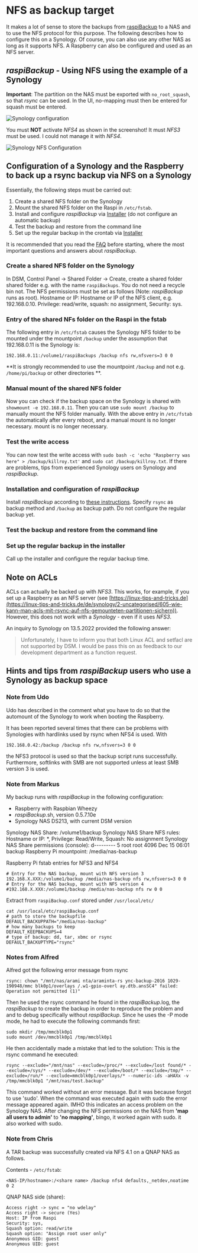 # NFS as backup target 

It makes a lot of sense to store the backups from [raspiBackup](https://linux-tips-and-tricks.de/de/raspibackup)
to a NAS and to use the NFS protocol for this purpose. The following describes how
to configure this on a Synology. Of course, you can also use any other NAS as long as it supports NFS.
A Raspberry can also be configured and used as an NFS server.

## *raspiBackup* - Using NFS using the example of a Synology

**Important**: The partition on the NAS must be exported with `no_root_squash`,
so that *rsync* can be used. In the UI, no-mapping must then be entered for squash
must be entered.

![Synology configuration](images/synology-nfs-defs.png)

You must **NOT** activate *NFS4* as shown in the screenshot! It must
*NFS3* must be used. I could not manage it with *NFS4*.

![Synology NFS Configuration](images/synologyNFSAddtlSettings.png)

## Configuration of a Synology and the Raspberry to back up a rsync backup via NFS on a Synology

Essentially, the following steps must be carried out:

1) Create a shared NFS folder on the Synology
2) Mount the shared NFS folder on the Raspi in `/etc/fstab`.
3) Install and configure *raspiBackup* via [Installer](installer.md) (do not configure an automatic backup)
4) Test the backup and restore from the command line
5) Set up the regular backup in the crontab via [Installer](installer.md)

It is recommended that you read the [FAQ](faq.md) before starting, where the most important
questions and answers about *raspiBackup*.

### Create a shared NFS folder on the Synology

In DSM, Control Panel -> Shared Folder -> Create, create a shared folder
shared folder e.g. with the name `raspiBackups`. You do not need a recycle bin
not. The NFS permissions must be set as follows (Note:
*raspiBackup* runs as root). Hostname or IP: Hostname or IP of the NFS
client, e.g. 192.168.0.10. Privilege: read/write, squash: no assignment,
Security: sys.

### Entry of the shared NFs folder on the Raspi in the fstab

The following entry in `/etc/fstab` causes the Synology NFS folder to be mounted
under the mountpoint `/backup` under the assumption that 192.168.0.11 is the Synology
is:

```
192.168.0.11:/volume1/raspiBackups /backup nfs rw,nfsvers=3 0 0
```

**It is strongly recommended to use the mountpoint `/backup` and not e.g.
`/home/pi/backup` or other directories **.


### Manual mount of the shared NFS folder

Now you can check if the backup space on the Synology is shared with
`showmount -e 192.168.0.11`. Then you can use `sudo mount /backup` to manually mount the NFS
folder manually. With the above entry in `/etc/fstab` the
automatically after every reboot, and a manual mount is no longer necessary.
mount is no longer necessary.

### Test the write access

You can now test the write access with `sudo bash -c 'echo "Raspberry was
here" > /backup/killroy.txt'` and `sudo cat /backup/killroy.txt`.
If there are problems, tips from experienced Synology users on Synology
and *raspiBackup*.

### Installation and configuration of *raspiBackup*

Install *raspiBackup* according to [these instructions](installation-in-5-minutes.md).
Specify `rsync` as backup method and `/backup` as backup path.
Do not configure the regular backup yet.

### Test the backup and restore from the command line

### Set up the regular backup in the installer

Call up the installer and configure the regular backup time.

## Note on ACLs

ACLs can actually be backed up with *NFS3*. This works, for example, if you set up a
Raspberry as an NFS server (see [https://linux-tips-and-tricks.de](https://linux-tips-and-tricks.de/de/synology/2-uncategorised/605-wie-kann-man-acls-mit-rsync-auf-nfs-gemounteten-partitionen-sichern)).
However, this does not work with a *Synology* - even if it uses *NFS3*.

An inquiry to Synology on 13.5.2022 provided the following answer:

> Unfortunately, I have to inform you that both Linux ACL and setfacl are not supported by DSM.
> I would be pass this on as feedback to our development department as a function request.

## Hints and tips from *raspiBackup* users who use a Synology as backup space

### Note from Udo

Udo has described in the comment what you have to do so that the automount of the
Synology to work when booting the Raspberry.

It has been reported several times that there can be problems with Synologies with
hardlinks used by rsync when NFS4 is used. With

```
192.168.0.42:/backup /backup nfs rw,nfsvers=3 0 0
```

the NFS3 protocol is used so that the backup script runs successfully.
Furthermore, softlinks with SMB are not supported unless at least SMB version 3 is used.

### Note from Markus

My backup runs with *raspiBackup* in the following configuration:

* Raspberry with Raspbian Wheezy
* *raspiBackup*.sh, version 0.5.7.10e
* Synology NAS DS213, with current DSM version

Synology NAS Share: /volume1/backup
Synology NAS Share NFS rules: Hostname or IP: *, Privilege: Read/Write, Squash: No assignment
Synology NAS Share permissions (console): d--------- 5 root root 4096 Dec 15 06:01 backup
Raspberry Pi mountpoint: /media/nas-backup

Raspberry Pi fstab entries for NFS3 and NFS4

```
# Entry for the NAS backup, mount with NFS version 3
192.168.X.XXX:/volume1/backup /media/nas-backup nfs rw,nfsvers=3 0 0
# Entry for the NAS backup, mount with NFS version 4
#192.168.X.XXX:/volume1/backup /media/nas-backup nfs rw 0 0
```

Extract from `raspiBackup.conf` stored under `/usr/local/etc/`

```
cat /usr/local/etc/raspiBackup.conf
# path to store the backupfile
DEFAULT_BACKUPPATH="/media/nas-backup"
# how many backups to keep
DEFAULT_KEEPBACKUPS=4
# type of backup: dd, tar, xbmc or rsync
DEFAULT_BACKUPTYPE="rsync"
```

### Notes from Alfred

Alfred got the following error message from rsync

```
rsync: chown "/mnt/nas/arami nta/araminta-rs ync-backup-2016 1029-190948/mmc blk0p1/overlays /.w1-gpio-overl ay.dtb.ansSC4" failed: Operation not permitted (1)"
```

Then he used the rsync command he found in the *raspiBackup*.log, the
*raspiBackup* to create the backup in order to reproduce the problem and
and to debug specifically without *raspiBackup*. Since he uses the -P mode
mode, he had to execute the following commands first:

```
sudo mkdir /tmp/mmcblk0p1
sudo mount /dev/mmcblk0p1 /tmp/mmcblk0p1
```

He then accidentally made a mistake that led to the solution: This is the rsync
command he executed:

```
rsync --exclude="/mnt/nas" --exclude=/proc/* --exclude=/lost found/* --exclude=/sys/* --exclude=/dev/* --exclude=/boot/* --exclude=/tmp/* --exclude=/run/* --exclude=mmcblk0p1/overlays/* --numeric-ids -aHAXx -v /tmp/mmcblk0p1 "/mnt/nas/test.backup"
```

This command worked without an error message. But it was because
forgot to use 'sudo'. When the command was executed again with sudo
the error message appeared again. IMHO this indicates an access problem
on the Synology NAS. After changing the NFS permissions on the NAS from
**'map all users to admin'** to **'no mapping'**, bingo, it worked again with sudo.
it also worked with sudo.

### Note from Chris

A TAR backup was successfully created via NFS 4.1 on a QNAP NAS as follows.

Contents - `/etc/fstab`:

```
<NAS-IP/hostname>:/<share name> /backup nfs4 defaults,_netdev,noatime 0 2
```


QNAP NAS side (share):

```
Access right -> sync = "no wdelay"
Access right -> secure (Yes)
Host: IP from Raspi
Security: sys,
Squash option: read/write
Squash option: "Assign root user only"
Anonymous GID: guest
Anonymous UID: guest
```

[.status]: translated
[.source]: https://linux-tips-and-tricks.de/de/synology
[.source]: https://www.linux-tips-and-tricks.de/en/synology
